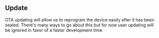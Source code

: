 Update
------------
OTA updating will allow us to reprogram the device easily after it has been sealed. There's many ways to go about this but for now user updating will be ignored in favor of a faster development time.
